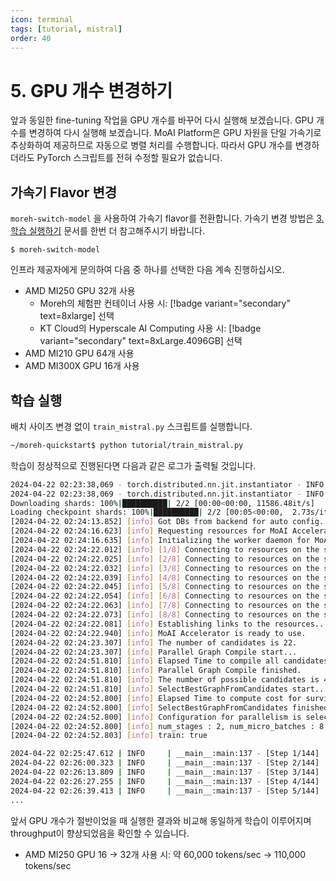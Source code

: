 ```yaml
---
icon: terminal
tags: [tutorial, mistral]
order: 40
---
```


# 5. GPU 개수 변경하기

앞과 동일한 fine-tuning 작업을 GPU 개수를 바꾸어 다시 실행해 보겠습니다. GPU 개수를 변경하여 다시 실행해 보겠습니다. MoAI Platform은 GPU 자원을 단일 가속기로 추상화하여 제공하므로 자동으로 병렬 처리를 수행합니다. 따라서 GPU 개수를 변경하더라도 PyTorch 스크립트를 전혀 수정할 필요가 없습니다.

## 가속기 Flavor 변경

`moreh-switch-model` 을 사용하여 가속기 flavor를 전환합니다. 가속기 변경 방법은 [3. 학습 실행하기](3_학습_실행하기.md) 문서를 한번 더 참고해주시기 바랍니다.

```
$ moreh-switch-model
```

인프라 제공자에게 문의하여 다음 중 하나를 선택한 다음 계속 진행하십시오. 

- AMD MI250 GPU 32개 사용
    - Moreh의 체험판 컨테이너 사용 시: [!badge variant="secondary" text=8xlarge]  선택
    - KT Cloud의 Hyperscale AI Computing 사용 시: [!badge variant="secondary" text=8xLarge.4096GB] 선택
- AMD MI210 GPU 64개 사용
- AMD MI300X GPU 16개 사용



## 학습 실행

배치 사이즈 변경 없이  `train_mistral.py` 스크립트를 실행합니다.

```bash
~/moreh-quickstart$ python tutorial/train_mistral.py
```

학습이 정상적으로 진행된다면 다음과 같은 로그가 출력될 것입니다.

```bash
2024-04-22 02:23:38,069 - torch.distributed.nn.jit.instantiator - INFO - Created a temporary directory at /tmp/tmpomm9oi6e
2024-04-22 02:23:38,069 - torch.distributed.nn.jit.instantiator - INFO - Writing /tmp/tmpomm9oi6e/_remote_module_non_scriptable.py
Downloading shards: 100%|██████████| 2/2 [00:00<00:00, 11586.48it/s]
Loading checkpoint shards: 100%|██████████| 2/2 [00:05<00:00,  2.73s/it]
[2024-04-22 02:24:13.852] [info] Got DBs from backend for auto config.
[2024-04-22 02:24:16.623] [info] Requesting resources for MoAI Accelerator from the server...
[2024-04-22 02:24:16.635] [info] Initializing the worker daemon for MoAI Accelerator
[2024-04-22 02:24:22.012] [info] [1/8] Connecting to resources on the server (192.168.110.10:24174)...
[2024-04-22 02:24:22.025] [info] [2/8] Connecting to resources on the server (192.168.110.33:24174)...
[2024-04-22 02:24:22.032] [info] [3/8] Connecting to resources on the server (192.168.110.34:24174)...
[2024-04-22 02:24:22.039] [info] [4/8] Connecting to resources on the server (192.168.110.52:24174)...
[2024-04-22 02:24:22.045] [info] [5/8] Connecting to resources on the server (192.168.110.53:24174)...
[2024-04-22 02:24:22.054] [info] [6/8] Connecting to resources on the server (192.168.110.79:24174)...
[2024-04-22 02:24:22.063] [info] [7/8] Connecting to resources on the server (192.168.110.80:24174)...
[2024-04-22 02:24:22.073] [info] [8/8] Connecting to resources on the server (192.168.110.98:24174)...
[2024-04-22 02:24:22.081] [info] Establishing links to the resources...
[2024-04-22 02:24:22.940] [info] MoAI Accelerator is ready to use.
[2024-04-22 02:24:23.307] [info] The number of candidates is 22.
[2024-04-22 02:24:23.307] [info] Parallel Graph Compile start...
[2024-04-22 02:24:51.810] [info] Elapsed Time to compile all candidates = 28502 [ms]
[2024-04-22 02:24:51.810] [info] Parallel Graph Compile finished.
[2024-04-22 02:24:51.810] [info] The number of possible candidates is 4.
[2024-04-22 02:24:51.810] [info] SelectBestGraphFromCandidates start...
[2024-04-22 02:24:52.800] [info] Elapsed Time to compute cost for survived candidates = 990 [ms]
[2024-04-22 02:24:52.800] [info] SelectBestGraphFromCandidates finished.
[2024-04-22 02:24:52.800] [info] Configuration for parallelism is selected.
[2024-04-22 02:24:52.800] [info] num_stages : 2, num_micro_batches : 8, batch_per_device : 1, No TP, recomputation : false, distribute_param : true
[2024-04-22 02:24:52.803] [info] train: true

2024-04-22 02:25:47.612 | INFO     | __main__:main:137 - [Step 1/144] | Loss: 1.1953125 | Duration: 41.70 | Throughput: 12572.33 tokens/sec
2024-04-22 02:26:00.323 | INFO     | __main__:main:137 - [Step 2/144] | Loss: 0.85546875 | Duration: 4.68 | Throughput: 111965.54 tokens/sec
2024-04-22 02:26:13.809 | INFO     | __main__:main:137 - [Step 3/144] | Loss: 0.796875 | Duration: 5.81 | Throughput: 90209.43 tokens/sec
2024-04-22 02:26:27.255 | INFO     | __main__:main:137 - [Step 4/144] | Loss: 0.75390625 | Duration: 5.80 | Throughput: 90425.87 tokens/sec
2024-04-22 02:26:39.413 | INFO     | __main__:main:137 - [Step 5/144] | Loss: 0.64453125 | Duration: 4.38 | Throughput: 119712.50 tokens/sec
...

```

앞서 GPU 개수가 절반이었을 때 실행한 결과와 비교해 동일하게 학습이 이루어지며 throughput이 향상되었음을 확인할 수 있습니다.

- AMD MI250 GPU 16 → 32개 사용 시: 약 60,000 tokens/sec → 110,000 tokens/sec